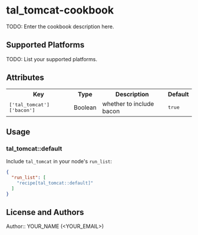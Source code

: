 # tal_tomcat-cookbook

TODO: Enter the cookbook description here.

## Supported Platforms

TODO: List your supported platforms.

## Attributes

<table>
  <tr>
    <th>Key</th>
    <th>Type</th>
    <th>Description</th>
    <th>Default</th>
  </tr>
  <tr>
    <td><tt>['tal_tomcat']['bacon']</tt></td>
    <td>Boolean</td>
    <td>whether to include bacon</td>
    <td><tt>true</tt></td>
  </tr>
</table>

## Usage

### tal_tomcat::default

Include `tal_tomcat` in your node's `run_list`:

```json
{
  "run_list": [
    "recipe[tal_tomcat::default]"
  ]
}
```

## License and Authors

Author:: YOUR_NAME (<YOUR_EMAIL>)
